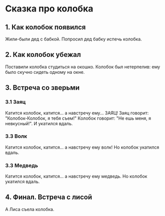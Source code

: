 # Сказка про колобка

## 1. Как колобок появился
Жили-были дед с бабкой. Попросил дед бабку испечь колобка.

## 2. Как колобок убежал
Поставили колобка студиться на окошко.
Колобок был нетерпелив: ему было скучно сидеть одному на окне.

## 3. Встреча со зверьми

### 3.1 Заяц
Катится колобок, катится... а навстречу ему... ЗАЯЦ!
Заяц говорит: "Колобок-Колобок, я тебя съем!"
Колобок говорит: "Не ешь меня, я невкусный!". И укатился вдаль.

### 3.3 Волк
Катится колобок, катится... а навстречу ему волк! Но колобок укатился вдаль.

### 3.3 Медведь
Катится колобок, катится... а навстречу ему медведь. Но колобок укатился вдаль.

## 4. Финал. Встреча с лисой
А Лиса съела колобка.

